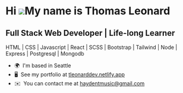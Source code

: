 Hi ![](https://user-images.githubusercontent.com/18350557/176309783-0785949b-9127-417c-8b55-ab5a4333674e.gif)My name is Thomas Leonard
======================================================================================================================================

Full Stack Web Developer | Life-long Learner
--------------------------------------------

HTML | CSS | Javascript | React | SCSS | Bootstrap | Tailwind | Node | Express | Postgresql | Mongodb

* 🌍  I'm based in Seattle
* 🖥️  See my portfolio at [tleonarddev.netlify.app](http://https://tleonarddev.netlify.app/)
* ✉️  You can contact me at [haydentmusic@gmail.com](mailto:haydentmusic@gmail.com)

